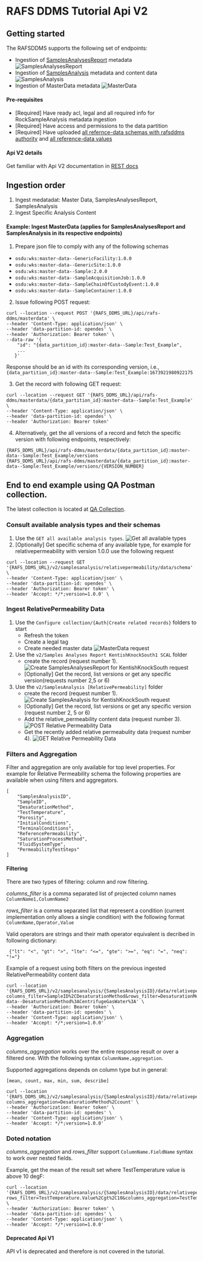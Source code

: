 # RAFS DDMS Tutorial Api V2

## Getting started
The RAFSDDMS supports the following set of endpoints:
- Ingestion of [SamplesAnalysesReport](https://community.opengroup.org/osdu/platform/system/schema-service/-/blob/master/deployments/shared-schemas/osdu/work-product-component/SamplesAnalysesReport.1.0.0.json?ref_type=heads) metadata
![SamplesAnalysesReport](samplesanalysesreport.png "SamplesAnalysesReport")
- Ingestion of [SamplesAnalysis](https://community.opengroup.org/osdu/platform/system/schema-service/-/blob/master/deployments/shared-schemas/osdu/work-product-component/SamplesAnalysis.1.0.0.json?ref_type=heads) metadata and content data
![SamplesAnalysis](samplesanalysis.png "SamplesAnalysis")
- Ingestion of MasterData metadata
![MasterData](masterdata.png "MasterData")

#### Pre-requisites
- [Required] Have ready acl, legal and all required info for RockSampleAnalysis metadata ingestion
- [Required] Have access and permissions to the data partition
- [Required] Have uploaded [all refernce-data schemas with rafsddms authority](../../deployments/rafsddms_schemas_mvp.postman_collection.json) and [all reference-data values](../../deployments/rafsddms_ref_data_manifests_mvp.postman_collection.json)

#### Api V2 details
Get familiar with Api V2 documentation in [REST docs](../spec/openapi.json)

## Ingestion order
1. Ingest medatadat: Master Data, SamplesAnalysesReport, SamplesAnalysis
2. Ingest Specific Analysis Content

#### Example: Ingest MasterData (applies for SamplesAnalysesReport and SamplesAnalysis in its respective endpoints)
1. Prepare json file to comply with any of the following schemas 
- ```osdu:wks:master-data--GenericFacility:1.0.0```
- ```osdu:wks:master-data--GenericSite:1.0.0```
- ```osdu:wks:master-data--Sample:2.0.0```
- ```osdu:wks:master-data--SampleAcquisitionJob:1.0.0```
- ```osdu:wks:master-data--SampleChainOfCustodyEvent:1.0.0```
- ```osdu:wks:master-data--SampleContainer:1.0.0```

2. Issue following POST request:
```
curl --location --request POST '{RAFS_DDMS_URL}/api/rafs-ddms/masterdata' \
--header 'Content-Type: application/json' \
--header 'data-partition-id: opendes' \
--header 'Authorization: Bearer token' \
--data-raw '{
    "id": "{data_partition_id}:master-data--Sample:Test_Example",
    ...
   }'
```
Response should be an id with its corresponding version, i.e.,  ```{data_partition_id}:master-data--Sample:Test_Example:1673921980922175```

3. Get the record with following GET request:
```
curl --location --request GET '{RAFS_DDMS_URL}/api/rafs-ddms/masterdata/{data_partition_id}:master-data--Sample:Test_Example' \
--header 'Content-Type: application/json' \
--header 'data-partition-id: opendes' \
--header 'Authorization: Bearer token'
```
4. Alternatively, get the all versions of a record and fetch the specific version with following endpoints, respectively:
```
{RAFS_DDMS_URL}/api/rafs-ddms/masterdata/{data_partition_id}:master-data--Sample:Test_Example/versions
{RAFS_DDMS_URL}/api/rafs-ddms/masterdata/{data_partition_id}:master-data--Sample:Test_Example/versions/{VERSION_NUMBER}
```
## End to end example using QA Postman collection.
The latest collection is located at [QA Collection](https://community.opengroup.org/osdu/qa/-/blob/main/Dev/48_CICD_Setup_RAFSDDMSAPI/RAFSDDMS_API_CI-CD_v1.0.postman_collection.json?ref_type=heads).

### Consult available analysis types and their schemas
1. Use the `GET all available analysis types`. ![Get all available types](qa_collection_get_all_available_types.png "Get all available types")
2. [Optionally] Get specific schema of any available type, for example for relativepermeability with version 1.0.0 use the following request
```
curl --location --request GET '{RAFS_DDMS_URL}/v2/samplesanalysis/relativepermeability/data/schema' \
--header 'Content-Type: application/json' \
--header 'data-partition-id: opendes' \
--header 'Authorization: Bearer token' \
--header 'Accept: */*;version=1.0.0' \
```

### Ingest RelativePermeability Data

1. Use the `Configure collection/{Auth|Create related records}` folders to start
    - Refresh the token 
    - Create a legal tag
    - Create needed master data ![MasterData request](qa_collection_masterdata.png "MasterData request")
2. Use the `v2/Samples Analyses Report KentishKnockSouth1 SCAL` folder
    - create the record (request number 1). ![Create SamplesAnalysesReport for KentishKnockSouth request](qa_collection_sarkks.png "Create SamplesAnalysesReport for KentishKnockSouth request")
    - [Optionally] Get the record, list versions or get any specific version(requests number 2,5 or 6)
3. Use the `v2/SamplesAnalysis [RelativePermeability]` folder
    - create the record (request number 1). ![Create SamplesAnalysis for KentishKnockSouth request](qa_collection_sarkks.png "Create SamplesAnalysis for KentishKnockSouth request")
    - [Optionally] Get the record, list versions or get any specific version (request  number 2, 5 or 6)
    - Add the relative_permeability content data (request  number 3). ![POST Relative Permeability Data](qa_collection_relative_permeability_data_post.png "POST Relative Permeability Data")
    - Get the recently added relative permeabulity data (request number 4). ![GET Relative Permeability Data](qa_collection_relative_permeability_data_post.png "GET Relative Permeability Data")

### Filters and Aggregation
Filter and aggregation are only available for top level properties. For example for Relative Permeability schema the following properties are available when using filters and aggregators.
```
[
    "SamplesAnalysisID",
    "SampleID",
    "DesaturationMethod",
    "TestTemperature",
    "Porosity",
    "InitialConditions",
    "TerminalConditions",
    "ReferencePermeability",
    "SaturationProcessMethod",
    "FluidSystemType",
    "PermeabilityTestSteps"
]
```

#### Filtering
There are two types of filtering: column and row filtering.

_columns_filter_ is a comma separated list of projected column names ```ColumnName1,ColumnName2```

_rows_filter_ is a comma separated list that represent a condition (current implementation only allows a single condition) with the following format ```ColumnName,Operator,Value```

Valid operators are strings and their math operator equivalent is decribed in following dictionary:
```
 {"lt": "<", "gt": ">", "lte": "<=", "gte": ">=", "eq": "=", "neq": "!="}
```

Example of a request using both filters on the previous ingested RelativePermeability content data

```
curl --location '{RAFS_DDMS_URL}/v2/samplesanalysis/{SamplesAnalysisID}/data/relativepermeability/{DatasetID}?columns_filter=SampleID%2CDesaturationMethod&rows_filter=DesaturationMethod%2Ceq%2Copendes%3Areference-data--DesaturationMethod%3ACentrifugeGasWater%3A' \
--header 'Authorization: Bearer token' \
--header 'data-partition-id: opendes' \
--header 'Content-Type: application/json' \
--header 'Accept: */*;version=1.0.0'
```

### Aggregation
_columns_aggregation_ works over the entire response result or over a filtered one. With the following syntax ```ColumnName,aggregation```.

Supported aggregations depends on column type but in general:
```
[mean, count, max, min, sum, describe]
```

```
curl --location '{RAFS_DDMS_URL}/v2/samplesanalysis/{SamplesAnalysisID}/data/relativepermeability/{DatasetID}?columns_aggregation=DesaturationMethod%2Ccount' \
--header 'Authorization: Bearer token' \
--header 'data-partition-id: opendes' \
--header 'Content-Type: application/json' \
--header 'Accept: */*;version=1.0.0'
```

### Doted notation

_columns\_aggregation_ and _rows\_filter_ support ```ColumnName.FieldName``` syntax to work over nested fields.

Example, get the mean of the result set where TestTemperature value is above 10 degF:
```
curl --location '{RAFS_DDMS_URL}/v2/samplesanalysis/{SamplesAnalysisID}/data/relativepermeability/{DatasetID}?rows_filter=TestTemperature.Value%2Cgt%2C10&columns_aggregation=TestTemperature.Value%2Cmean' \
--header 'Authorization: Bearer token' \
--header 'data-partition-id: opendes' \
--header 'Content-Type: application/json' \
--header 'Accept: */*;version=1.0.0'
```





#### Deprecated Api V1
API v1 is deprecated and therefore is not covered in the tutorial.
